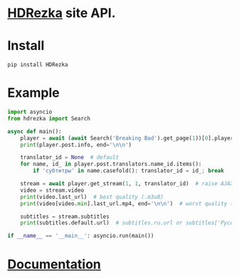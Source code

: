 # [HDRezka](https://rezka.ag/) site API.

# Install

`pip install HDRezka`

# Example

```python
import asyncio
from hdrezka import Search

async def main():
    player = await (await Search('Breaking Bad').get_page(1))[0].player
    print(player.post.info, end='\n\n')

    translator_id = None  # default
    for name, id_ in player.post.translators.name_id.items():
        if 'субтитры' in name.casefold(): translator_id = id_; break

    stream = await player.get_stream(1, 1, translator_id)  # raise AJAXFail if invalid episode or translator
    video = stream.video
    print(video.last_url)  # best quality (.m3u8)
    print(video[video.min].last_url.mp4, end='\n\n')  # worst quality (.mp4)

    subtitles = stream.subtitles
    print(subtitles.default.url)  # subtitles.ru.url or subtitles['Русский'].url

if __name__ == '__main__': asyncio.run(main())
```

# [Documentation](https://nikdissv-forever.github.io/HDRezka/)
